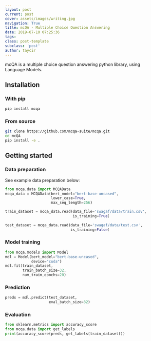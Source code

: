 ```yaml
---
layout: post
current: post
cover: assets/images/writing.jpg
navigation: True
title: mcQA - Multiple Choice Question Answering
date: 2019-07-10 07:25:36 
tags:
class: post-template
subclass: 'post'
author: taycir
---
```



mcQA is a multiple choice question answering python library, using Language Models.

## Installation

### With pip

```bash
pip install mcqa
```

### From source

```bash
git clone https://github.com/mcqa-suite/mcqa.git
cd mcQA
pip install -e .
```

## Getting started

### Data preparation

See example data preparation below:

```python
from mcqa.data import MCQAData
mcqa_data = MCQAData(bert_model="bert-base-uncased", 
                     lower_case=True,
                     max_seq_length=256) 

train_dataset = mcqa_data.read(data_file='swagaf/data/train.csv', 
                               is_training=True) 
                               
test_dataset = mcqa_data.read(data_file='swagaf/data/test.csv', 
                              is_training=False) 
```

### Model training 

```python
from mcqa.models import Model
mdl = Model(bert_model="bert-base-uncased", 
            device="cuda") 
mdl.fit(train_dataset, 
        train_batch_size=32, 
        num_train_epochs=20)
```

### Prediction

```python
preds = mdl.predict(test_dataset, 
                    eval_batch_size=32)
```

### Evaluation

```python
from sklearn.metrics import accuracy_score
from mcqa.data import get_labels
print(accuracy_score(preds, get_labels(train_dataset)))
```

<br>
